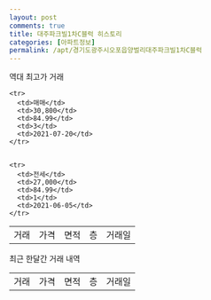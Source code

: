 ```yaml
---
layout: post
comments: true
title: 대주파크빌1차C블럭 히스토리
categories: [아파트정보]
permalink: /apt/경기도광주시오포읍양벌리대주파크빌1차C블럭
---
```


역대 최고가 거래
<table class="sortable">
    <tr>
      <td>거래</td>
      <td>가격</td>
      <td>면적</td>
      <td>층</td>
      <td>거래일</td>
    </tr>
    
    <tr>
      <td>매매</td>
      <td>30,800</td>
      <td>84.99</td>
      <td>3</td>
      <td>2021-07-20</td>
    </tr>
        
    
    <tr>
      <td>전세</td>
      <td>27,000</td>
      <td>84.99</td>
      <td>1</td>
      <td>2021-06-05</td>
    </tr>
        
    
</table>

최근 한달간 거래 내역

<font size='small'>
<table class="sortable">
    <tr>
      <td>거래</td>
      <td>가격</td>
      <td>면적</td>
      <td>층</td>
      <td>거래일</td>
    </tr>

</table>
</font>

